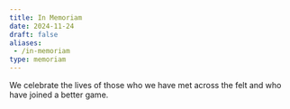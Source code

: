 ```yaml
---
title: In Memoriam
date: 2024-11-24
draft: false
aliases:
 - /in-memoriam
type: memoriam
---
```


We celebrate the lives of those who we have met across the felt
and who have joined a better game.
